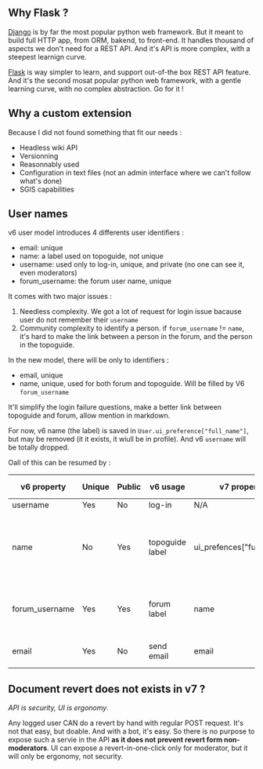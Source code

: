## Why Flask ?

[Django](https://github.com/django/django) is by far the most popular python web framework. But it meant to build full HTTP app, from ORM, bakend, to front-end. It handles thousand of aspects we don't need for a REST API. And it's API is more complex, with a steepest learnign curve.

[Flask](https://github.com/pallets/flask) is way simpler to learn, and support out-of-the box REST API feature. And it's the second mosat popular python web framework, with a gentle learning curve, with no complex abstraction. Go for it !

## Why a custom extension

Because I did not found something that fit our needs : 

* Headless wiki API
* Versionning
* Reasonnably used 
* Configuration in text files (not an admin interface where we can't follow what's done)
* SGIS capabilities

## User names

v6 user model introduces 4 differents user identifiers : 

* email: unique
* name: a label used on topoguide, not unique
* username: used only to log-in, unique, and private (no one can see it, even moderators)
* forum_username: the forum user name, unique

It comes with two major issues : 

1. Needless complexity. We got a lot of request for login issue bacause user do not remember their `username`
2. Community complexity to identify a person. if `forum_username` != `name`, it's hard to make the link between a person in the forum, and the person in the topoguide.

In the new model, there will be only to identifiers : 

* email, unique
* name, unique, used for both forum and topoguide. Will be filled by V6 `forum_username`

It'll simplify the login failure questions, make a better link between topoguide and forum, allow mention in markdown. 

For now, v6 name (the label) is saved in `User.ui_preference["full_name"]`, but may be removed (it it exists, it wiull be in profile). And v6 `username` will be totally dropped.

Oall of this can be resumed by :

| v6 property    | Unique    | Public    | v6 usage          | v7 property               | v7 usage                       
| --             | --        | --        | --                | --                        | --                             
| username       | Yes       | No        | log-in            | N/A                       | N/A
| name           | No        | Yes       | topoguide label   | ui_prefences["full_name"] | Just to pass the legacy test, to be dropped                             
| forum_username | Yes       | Yes       | forum label       | name                      | login, topo label, forum label 
| email          | Yes       | No        | send email        | email                     | login, send email

## Document revert does not exists in v7 ?

*API is security, UI is ergonomy*. 

Any logged user CAN do a revert by hand with regular POST request. It's not that easy, but doable. And with a bot, it's easy. So there is no purpose to expose such a servie in the API **as it does not prevent revert form non-moderators**. UI can expose a revert-in-one-click only for moderator, but it will only be ergonomy, not security.
